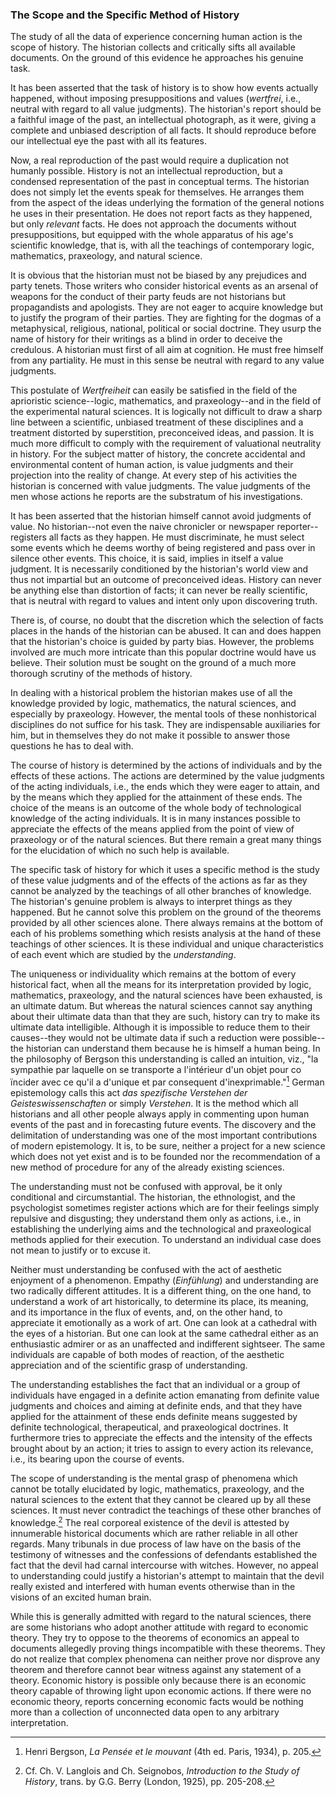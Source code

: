 ### The Scope and the Specific Method of History

The study of all the data of experience concerning human action is the scope of history. The historian collects and critically sifts all available documents. On the ground of this evidence he approaches his genuine task.

It has been asserted that the task of history is to show how events actually happened, without imposing presuppositions and values (*wertfrei*, i.e., neutral with regard to all value judgments). The historian's report should be a faithful image of the past, an intellectual photograph, as it were, giving a complete and unbiased description of all facts. It should reproduce before our intellectual eye the past with all its features.

Now, a real reproduction of the past would require a duplication not humanly possible. History is not an intellectual reproduction, but a condensed representation of the past in conceptual terms. The historian does not simply let the events speak for themselves. He arranges them from the aspect of the ideas underlying the formation of the general notions he uses in their presentation. He does not report facts as they happened, but only *relevant* facts. He does not approach the documents without presuppositions, but equipped with the whole apparatus of his age's scientific knowledge, that is, with all the teachings of contemporary logic, mathematics, praxeology, and natural science.

It is obvious that the historian must not be biased by any prejudices and party tenets. Those writers who consider historical events as an arsenal of weapons for the conduct of their party feuds are not historians but propagandists and apologists. They are not eager to acquire knowledge but to justify the program of their parties. They are fighting for the dogmas of a metaphysical, religious, national, political or social doctrine. They usurp the name of history for their writings as a blind in order to deceive the credulous. A historian must first of all aim at cognition. He must free himself from any partiality. He must in this sense be neutral with regard to any value judgments.

This postulate of *Wertfreiheit* can easily be satisfied in the field of the aprioristic science--logic, mathematics, and praxeology--and in the field of the experimental natural sciences. It is logically not difficult to draw a sharp line between a scientific, unbiased treatment of these disciplines and a treatment distorted by superstition, preconceived ideas, and passion. It is much more difficult to comply with the requirement of valuational neutrality in history. For the subject matter of history, the concrete accidental and environmental content of human action, is value judgments and their projection into the reality of change. At every step of his activities the historian is concerned with value judgments. The value judgments of the men whose actions he reports are the substratum of his investigations.

It has been asserted that the historian himself cannot avoid judgments of value. No historian--not even the naive chronicler or newspaper reporter--registers all facts as they happen. He must discriminate, he must select some events which he deems worthy of being registered and pass over in silence other events. This choice, it is said, implies in itself a value judgment. It is necessarily conditioned by the historian's world view and thus not impartial but an outcome of preconceived ideas. History can never be anything else than distortion of facts; it can never be really scientific, that is neutral with regard to values and intent only upon discovering truth.

There is, of course, no doubt that the discretion which the selection of facts places in the hands of the historian can be abused. It can and does happen that the historian's choice is guided by party bias. However, the problems involved are much more intricate than this popular doctrine would have us believe. Their solution must be sought on the ground of a much more thorough scrutiny of the methods of history.

In dealing with a historical problem the historian makes use of all the knowledge provided by logic, mathematics, the natural sciences, and especially by praxeology. However, the mental tools of these nonhistorical disciplines do not suffice for his task. They are indispensable auxiliaries for him, but in themselves they do not make it possible to answer those questions he has to deal with.

The course of history is determined by the actions of individuals and by the effects of these actions. The actions are determined by the value judgments of the acting individuals, i.e., the ends which they were eager to attain, and by the means which they applied for the attainment of these ends. The choice of the means is an outcome of the whole body of technological knowledge of the acting individuals. It is in many instances possible to appreciate the effects of the means applied from the point of view of praxeology or of the natural sciences. But there remain a great many things for the elucidation of which no such help is available.

The specific task of history for which it uses a specific method is the study of these value judgments and of the effects of the actions as far as they cannot be analyzed by the teachings of all other branches of knowledge. The historian's genuine problem is always to interpret things as they happened. But he cannot solve this problem on the ground of the theorems provided by all other sciences alone. There always remains at the bottom of each of his problems something which resists analysis at the hand of these teachings of other sciences. It is these individual and unique characteristics of each event which are studied by the *understanding*.

The uniqueness or individuality which remains at the bottom of every historical fact, when all the means for its interpretation provided by logic, mathematics, praxeology, and the natural sciences have been exhausted, is an ultimate datum. But whereas the natural sciences cannot say anything about their ultimate data than that they are such, history can try to make its ultimate data intelligible. Although it is impossible to reduce them to their causes--they would not be ultimate data if such a reduction were possible--the historian can understand them because he is himself a human being. In the philosophy of Bergson this understanding is called an intuition, viz., "la sympathie par laquelle on se transporte a l'intérieur d'un objet pour co​ïncider avec ce qu'il a d'unique et par consequent d'inexprimable."[^15] German epistemology calls this act *das spezifische Verstehen der* *Geisteswissenschaften* or simply *Verstehen*. It is the method which all historians and all other people always apply in commenting upon human events of the past and in forecasting future events. The discovery and the delimitation of understanding was one of the most important contributions of modern epistemology. It is, to be sure, neither a project for a new science which does not yet exist and is to be founded nor the recommendation of a new method of procedure for any of the already existing sciences.

[^15]: Henri Bergson, *La Pensée et le mouvant* (4th  ed. Paris, 1934), p. 205.

The understanding must not be confused with approval, be it only conditional and circumstantial. The historian, the ethnologist, and the psychologist sometimes register actions which are for their feelings simply repulsive and disgusting; they understand them only as actions, i.e., in establishing the underlying aims and the technological and praxeological methods applied for their execution. To understand an individual case does not mean to justify or to excuse it.

Neither must understanding be confused with the act of aesthetic enjoyment of a phenomenon. Empathy (*Einfühlung*) and understanding are two radically different attitudes. It is a different thing, on the one hand, to understand a work of art historically, to determine its place, its meaning, and its importance in the flux of events, and, on the other hand, to appreciate it emotionally as a work of art. One can look at a cathedral with the eyes of a historian. But one can look at the same cathedral either as an enthusiastic admirer or as an unaffected and indifferent sightseer. The same individuals are capable of both modes of reaction, of the aesthetic appreciation and of the scientific grasp of understanding.

The understanding establishes the fact that an individual or a group of individuals have engaged in a definite action emanating from definite value judgments and choices and aiming at definite ends, and that they have applied for the attainment of these ends definite means suggested by definite technological, therapeutical, and praxeological doctrines. It furthermore tries to appreciate the effects and the intensity of the effects brought about by an action; it tries to assign to every action its relevance, i.e., its bearing upon the course of events.

The scope of understanding is the mental grasp of phenomena which cannot be totally elucidated by logic, mathematics, praxeology, and the natural sciences to the extent that they cannot be cleared up by all these sciences. It must never contradict the teachings of these other branches of knowledge.[^16] The real corporeal existence of the devil is attested by innumerable historical documents which are rather reliable in all other regards. Many tribunals in due process of law have on the basis of the testimony of witnesses and the confessions of defendants established the fact that the devil had carnal intercourse with witches. However, no appeal to understanding could justify a historian's attempt to maintain that the devil really existed and interfered with human events otherwise than in the visions of an excited human brain.

[^16]: Cf. Ch. V. Langlois and Ch. Seignobos, *Introduction to the Study of History*, trans. by G.G. Berry (London, 1925), pp. 205-208.

While this is generally admitted with regard to the natural sciences, there are some historians who adopt another attitude with regard to economic theory. They try to oppose to the theorems of economics an appeal to documents allegedly proving things incompatible with these theorems. They do not realize that complex phenomena can neither prove nor disprove any theorem and therefore cannot bear witness against any statement of a theory. Economic history is possible only because there is an economic theory capable of throwing light upon economic actions. If there were no economic theory, reports concerning economic facts would be nothing more than a collection of unconnected data open to any arbitrary interpretation.
